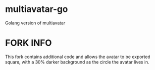 # multiavatar-go
Golang version of multiavatar

# FORK INFO
This fork contains additional code and allows the avatar to be exported square, with a 30% darker background as the circle the avatar lives in.
